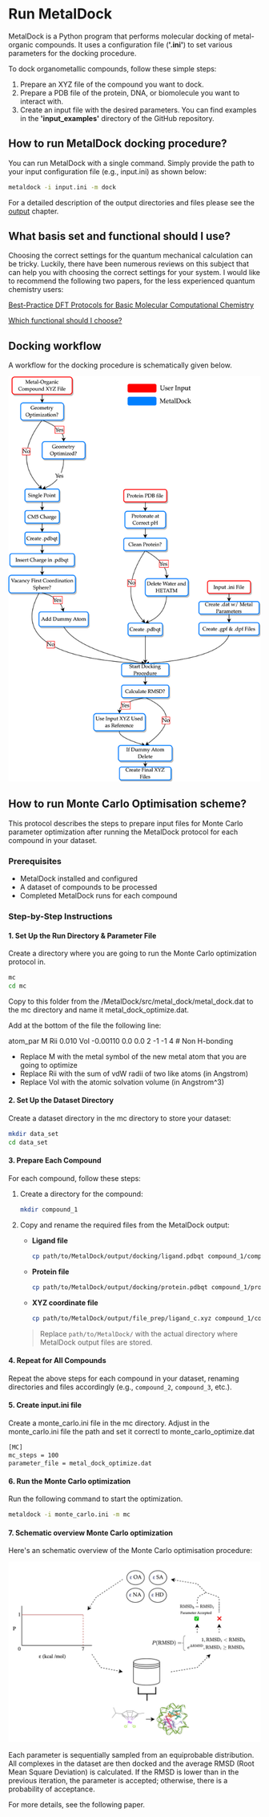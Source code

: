 # Run MetalDock  

MetalDock is a Python program that performs molecular docking of metal-organic compounds. It uses a configuration file (**'.ini'**) to set various parameters for the docking procedure.

To dock organometallic compounds, follow these simple steps:

1. Prepare an XYZ file of the compound you want to dock.
2. Prepare a PDB file of the protein, DNA, or biomolecule you want to interact with.
3. Create an input file with the desired parameters. You can find examples in the **'input_examples'** directory of the GitHub repository.

## How to run MetalDock docking procedure?
You can run MetalDock with a single command. Simply provide the path to your input configuration file (e.g., input.ini) as shown below:

```bash
metaldock -i input.ini -m dock 
```

For a detailed description of the output directories and files please see the [output](output.md) chapter.

## What basis set and functional should I use?
Choosing the correct settings for the quantum mechanical calculation can be tricky. Luckily, there have been numerous reviews on this subject that can help you with choosing the correct settings for your system. I would like to recommend the following two papers, for the less experienced quantum chemistry users:

[Best-Practice DFT Protocols for Basic Molecular Computational Chemistry](https://onlinelibrary.wiley.com/doi/full/10.1002/ange.202205735)

[Which functional should I choose?](https://www.chem.uci.edu/~kieron/dft/pubs/RCFB08.pdf)

## Docking workflow
A workflow for the docking procedure is schematically given below.

![docking_flowchart](img/flowchart.png)

## How to run Monte Carlo Optimisation scheme?
 
This protocol describes the steps to prepare input files for Monte Carlo parameter optimization after running the MetalDock protocol for each compound in your dataset.
 
### Prerequisites
- MetalDock installed and configured
- A dataset of compounds to be processed
- Completed MetalDock runs for each compound
 
### Step-by-Step Instructions
 
#### 1. Set Up the Run Directory & Parameter File
Create a directory where you are going to run the Monte Carlo optimization protocol in.
```bash
mc
cd mc
```

Copy to this folder from the /MetalDock/src/metal_dock/metal_dock.dat to the mc directory and name it metal_dock_optimize.dat. 

Add at the bottom of the file the following line:

atom_par M     Rii    0.010  Vol  -0.00110  0.0  0.0  2  -1  -1  4        # Non H-bonding    

* Replace M with the metal symbol of the new metal atom that you are going to optimize
* Replace Rii with the sum of vdW radii of two like atoms (in Angstrom)
* Replace Vol with the atomic solvation volume (in Angstrom^3)
  
#### 2. Set Up the Dataset Directory
Create a dataset directory in the mc directory to store your dataset:
```bash
mkdir data_set
cd data_set
```
 
#### 3. Prepare Each Compound
For each compound, follow these steps:
 
1. Create a directory for the compound:
   ```bash
   mkdir compound_1
   ```
 
2. Copy and rename the required files from the MetalDock output:
   - **Ligand file**
     ```bash
     cp path/to/MetalDock/output/docking/ligand.pdbqt compound_1/compound_1.pdbqt
     ```
   - **Protein file**
     ```bash
     cp path/to/MetalDock/output/docking/protein.pdbqt compound_1/protein_1.pdbqt
     ```
   - **XYZ coordinate file**
     ```bash
     cp path/to/MetalDock/output/file_prep/ligand_c.xyz compound_1/compound_1_c.xyz
     ```
 
   > Replace `path/to/MetalDock/` with the actual directory where MetalDock output files are stored.
 
#### 4. Repeat for All Compounds
Repeat the above steps for each compound in your dataset, renaming directories and files accordingly (e.g., `compound_2`, `compound_3`, etc.).
 
#### 5. Create input.ini file
Create a monte_carlo.ini file in the mc directory. Adjust in the monte_carlo.ini file the path and set it correctl to monte_carlo_optimize.dat

```
[MC]
mc_steps = 100
parameter_file = metal_dock_optimize.dat
```
 
#### 6. Run the Monte Carlo optimization
Run the following command to start the optimization.

```bash
metaldock -i monte_carlo.ini -m mc  
```

#### 7. Schematic overview Monte Carlo optimization
Here's an schematic overview of the Monte Carlo optimisation procedure:

![monte_carlo)](img/MC_diagram.png)

Each parameter is sequentially sampled from an equiprobable distribution. All complexes in the dataset are then docked and the average RMSD (Root Mean Square Deviation) is calculated. If the RMSD is lower than in the previous iteration, the parameter is accepted; otherwise, there is a probability of acceptance.

For more details, see the following paper.
